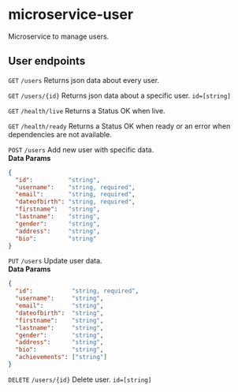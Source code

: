 # microservice-user

Microservice to manage users.

## User endpoints

`GET` `/users` Returns json data about every user.

`GET` `/users/{id}` Returns json data about a specific user. `id=[string]`

`GET` `/health/live` Returns a Status OK when live.

`GET` `/health/ready` Returns a Status OK when ready or an error when dependencies are not available.

`POST` `/users` Add new user with specific data.</br>
__Data Params__
```json
{
  "id":          "string",
  "username":    "string, required",
  "email":       "string, required",
  "dateofbirth": "string, required",
  "firstname":   "string",
  "lastname":    "string",
  "gender":      "string",
  "address":     "string",
  "bio":         "string"
}
```

`PUT` `/users` Update user data. </br>
__Data Params__
```json
{
  "id":           "string, required",
  "username":     "string",
  "email":        "string",
  "dateofbirth":  "string",
  "firstname":    "string",
  "lastname":     "string",
  "gender":       "string",
  "address":      "string",
  "bio":          "string",
  "achievements": ["string"]
}
```

`DELETE` `/users/{id}` Delete user. `id=[string]`
